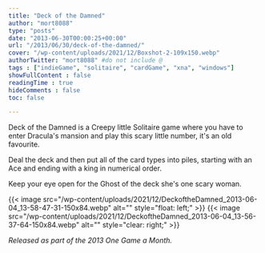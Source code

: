 ```yaml
---
title: "Deck of the Damned"
author: "mort8088"
type: "posts"
date: "2013-06-30T00:00:25+00:00"
url: "/2013/06/30/deck-of-the-damned/"
cover: "/wp-content/uploads/2021/12/Boxshot-2-109x150.webp"
authorTwitter: "mort8088" #do not include @
tags : ["indieGame", "solitaire", "cardGame", "xna", "windows"]
showFullContent : false
readingTime : true
hideComments : false
toc: false

---
```


Deck of the Damned is a Creepy little Solitaire game where you have to enter Dracula's mansion and play this scary little number, it's an old favourite.

Deal the deck and then put all of the card types into piles, starting with an Ace and ending with a king in numerical order.

Keep your eye open for the Ghost of the deck she's one scary woman.

{{< image src="/wp-content/uploads/2021/12/DeckoftheDamned_2013-06-04_13-58-47-31-150x84.webp" alt="" style="float: left;" >}}
{{< image src="/wp-content/uploads/2021/12/DeckoftheDamned_2013-06-04_13-56-37-64-150x84.webp" alt="" style="clear: right;" >}}

_Released as part of the 2013 One Game a Month._
